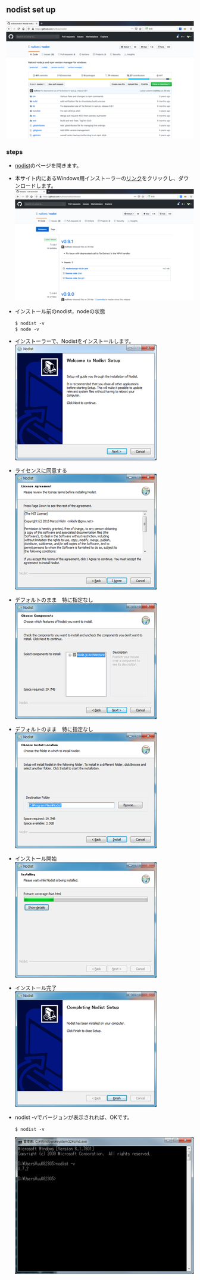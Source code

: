 ## nodist set up

![nodist](image/nodist-00.png)

### steps
- [nodist](https://github.com/marcelklehr/nodist)のページを開きます。
- 本サイト内にあるWindows用インストーラーの[リンク](https://github.com/nullivex/nodist/releases)をクリックし、ダウンロードします。
    ![nodist](image/nodist-01.png)

- インストール前のnodist，nodeの状態
    ```
    $ nodist -v
    $ node -v
    ```
- インストーラーで、Nodistをインストールします。  
    ![nodist](image/nodist-02.png)
- ライセンスに同意する  
    ![nodist](image/nodist-03.png)
- デフォルトのまま　特に指定なし  
    ![nodist](image/nodist-04.png)
- デフォルトのまま　特に指定なし  
    ![nodist](image/nodist-05.png)
- インストール開始  
    ![nodist](image/nodist-06.png)
- インストール完了  
    ![nodist](image/nodist-07.png)
- nodist -vでバージョンが表示されれば、OKです。
    ```
    $ nodist -v
    ```
    ![nodist](image/nodist-08.png)


